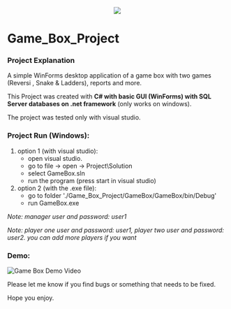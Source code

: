 <p align="center">
   <img src="https://img.shields.io/badge/-Collage%20Project-informational" />
</p>

# Game_Box_Project

### Project Explanation

A simple WinForms desktop application of a game box with two games (Reversi , Snake & Ladders), reports and more.

This Project was created with <b> C# with basic GUI (WinForms) with SQL Server databases on .net framework</b> (only works on windows).

The project was tested only with visual studio.

### Project Run (Windows):
1. option 1 (with visual studio):
   - open visual studio.
   - go to file -> open -> Project\Solution
   - select GameBox.sln
   - run the program (press start in visual studio)
2. option 2 (with the .exe file):
   - go to folder './Game_Box_Project/GameBox/GameBox/bin/Debug'
   - run GameBox.exe

*Note: manager user and password: user1*

*Note: player one user and password: user1, player two user and password: user2. you can add more players if you want*

### Demo:
![Game Box Demo Video](https://github.com/leorrose/Game_Box_Project/blob/master/demo.gif)

Please let me know if you find bugs or something that needs to be fixed.

Hope you enjoy.

